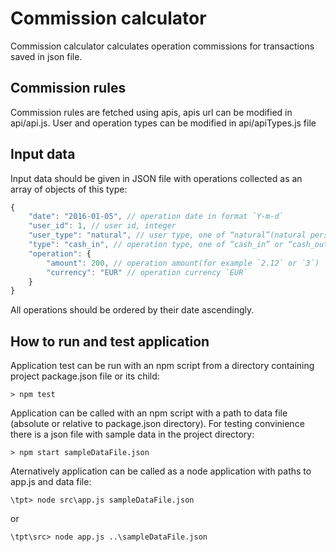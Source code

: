 # Commission calculator
Commission calculator calculates operation commissions for transactions saved in json file.

## Commission rules
Commission rules are fetched using apis, apis url can be modified in api/api.js. User and operation types can be modified in api/apiTypes.js file

## Input data
Input data should be given in JSON file with operations collected as an array of objects of this type:
```js
{
    "date": "2016-01-05", // operation date in format `Y-m-d`
    "user_id": 1, // user id, integer
    "user_type": "natural", // user type, one of “natural”(natural person) or “juridical”(legal person)
    "type": "cash_in", // operation type, one of “cash_in” or “cash_out”
    "operation": {
        "amount": 200, // operation amount(for example `2.12` or `3`)
        "currency": "EUR" // operation currency `EUR`
    }
}
```
All operations should be ordered by their date ascendingly.

## How to run and test application
Application test can be run with an npm script from a directory containing project package.json file or its child:
```
> npm test
```
Application can be called with an npm script with a path to data file (absolute or relative to package.json directory). For testing convinience there is a json file with sample data in the project directory:
```
> npm start sampleDataFile.json
```
Aternatively application can be called as a node application with paths to app.js and data file:
```
\tpt> node src\app.js sampleDataFile.json
```
or
```
\tpt\src> node app.js ..\sampleDataFile.json
```

